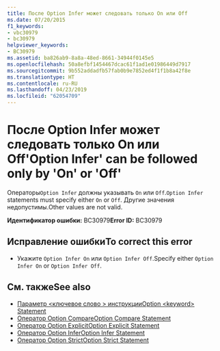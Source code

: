 ```yaml
---
title: После Option Infer может следовать только On или Off
ms.date: 07/20/2015
f1_keywords:
- vbc30979
- bc30979
helpviewer_keywords:
- BC30979
ms.assetid: ba826ab9-8a8a-48ed-8661-34944f0145e5
ms.openlocfilehash: 50a8efbf1454467dcac61f1ad1e01986449d7917
ms.sourcegitcommit: 9b552addadfb57fab0b9e7852ed4f1f1b8a42f8e
ms.translationtype: HT
ms.contentlocale: ru-RU
ms.lasthandoff: 04/23/2019
ms.locfileid: "62054709"
---
```

# <a name="option-infer-can-be-followed-only-by-on-or-off"></a><span data-ttu-id="c4519-102">После Option Infer может следовать только On или Off</span><span class="sxs-lookup"><span data-stu-id="c4519-102">'Option Infer' can be followed only by 'On' or 'Off'</span></span>
<span data-ttu-id="c4519-103">Операторы`Option Infer` должны указывать `On` или `Off`.</span><span class="sxs-lookup"><span data-stu-id="c4519-103">`Option Infer` statements must specify either `On` or `Off`.</span></span> <span data-ttu-id="c4519-104">Другие значения недопустимы.</span><span class="sxs-lookup"><span data-stu-id="c4519-104">Other values are not valid.</span></span>  
  
 <span data-ttu-id="c4519-105">**Идентификатор ошибки:** BC30979</span><span class="sxs-lookup"><span data-stu-id="c4519-105">**Error ID:** BC30979</span></span>  
  
## <a name="to-correct-this-error"></a><span data-ttu-id="c4519-106">Исправление ошибки</span><span class="sxs-lookup"><span data-stu-id="c4519-106">To correct this error</span></span>  
  
- <span data-ttu-id="c4519-107">Укажите `Option Infer On` или `Option Infer Off`.</span><span class="sxs-lookup"><span data-stu-id="c4519-107">Specify either `Option Infer On` or `Option Infer Off`.</span></span>  
  
## <a name="see-also"></a><span data-ttu-id="c4519-108">См. также</span><span class="sxs-lookup"><span data-stu-id="c4519-108">See also</span></span>

- [<span data-ttu-id="c4519-109">Параметр \<ключевое слово > инструкции</span><span class="sxs-lookup"><span data-stu-id="c4519-109">Option \<keyword> Statement</span></span>](../../visual-basic/language-reference/statements/option-keyword-statement.md)
- [<span data-ttu-id="c4519-110">Оператор Option Compare</span><span class="sxs-lookup"><span data-stu-id="c4519-110">Option Compare Statement</span></span>](../../visual-basic/language-reference/statements/option-compare-statement.md)
- [<span data-ttu-id="c4519-111">Оператор Option Explicit</span><span class="sxs-lookup"><span data-stu-id="c4519-111">Option Explicit Statement</span></span>](../../visual-basic/language-reference/statements/option-explicit-statement.md)
- [<span data-ttu-id="c4519-112">Оператор Option Infer</span><span class="sxs-lookup"><span data-stu-id="c4519-112">Option Infer Statement</span></span>](../../visual-basic/language-reference/statements/option-infer-statement.md)
- [<span data-ttu-id="c4519-113">Оператор Option Strict</span><span class="sxs-lookup"><span data-stu-id="c4519-113">Option Strict Statement</span></span>](../../visual-basic/language-reference/statements/option-strict-statement.md)
